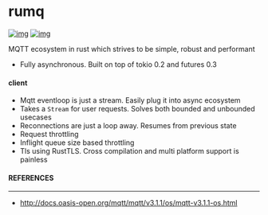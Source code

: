 # rumq 
[![img](https://github.com/tekjar/rumq/workflows/CI/badge.svg)](https://github.com/tekjar/rumq/actions)
[![img](https://img.shields.io/discord/633193308033646605?style=flat)](https://discord.gg/mpkSqDg)

MQTT ecosystem in rust which strives to be simple, robust and performant

* Fully asynchronous. Built on top of tokio 0.2 and futures 0.3

#### client
* Mqtt eventloop is just a stream. Easily plug it into async ecosystem
* Takes a `Stream` for user requests. Solves both bounded and unbounded
  usecases
* Reconnections are just a loop away. Resumes from previous state
* Request throttling
* Inflight queue size based throttling
* Tls using RustTLS. Cross compilation and multi platform support is painless


#### REFERENCES
----------------
* http://docs.oasis-open.org/mqtt/mqtt/v3.1.1/os/mqtt-v3.1.1-os.html
